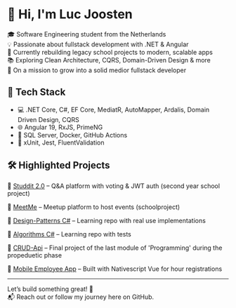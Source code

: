 # 👋 Hi, I'm Luc Joosten

🎓 Software Engineering student from the Netherlands  
💡 Passionate about fullstack development with .NET & Angular  
🔁 Currently rebuilding legacy school projects to modern, scalable apps  
📚 Exploring Clean Architecture, CQRS, Domain-Driven Design & more  
🎯 On a mission to grow into a solid medior fullstack developer  

## 🧰 Tech Stack
- 💻 .NET Core, C#, EF Core, MediatR, AutoMapper, Ardalis, Domain Driven Design, CQRS
- 🌐 Angular 19, RxJS, PrimeNG
- 🧱 SQL Server, Docker, GitHub Actions
- 🧪 xUnit, Jest, FluentValidation

## 🛠️ Highlighted Projects
🔹 [Studdit 2.0](https://github.com/lhajoosten/Studdit-2.0) – Q&A platform with voting & JWT auth (second year school project)

🔹 [MeetMe](https://github.com/lhajoosten/MeetMe-2.0) – Meetup platform to host events (schoolproject)

🔹 [Design-Patterns C#](https://github.com/lhajoosten/Design-Patterns) – Learning repo with real use implementations  

🔹 [Algorithms C#](https://github.com/lhajoosten/Algorithms-and-Datastructures) – Learning repo with tests

🔹 [CRUD-Api](https://github.com/lhajoosten/RESTful-CRUD-Api) – Final project of the last module of 'Programming' during the propeduetic phase

🔹 [Mobile Employee App](https://github.com/lhajoosten/Employee-Mobile-App) – Built with Nativescript Vue for hour registrations

---

Let’s build something great! 🚀  
📬 Reach out or follow my journey here on GitHub.
